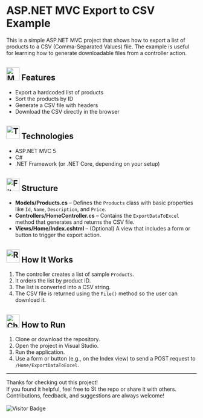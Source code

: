 # ASP.NET MVC Export to CSV Example

This is a simple ASP.NET MVC project that shows how to export a list of products to a CSV (Comma-Separated Values) file. The example is useful for learning how to generate downloadable files from a controller action.

## <a href="https://www.linkedin.com/in/soheilsadeghii/"><img src="https://raw.githubusercontent.com/Tarikul-Islam-Anik/Telegram-Animated-Emojis/main/Objects/Memo.webp" alt="Memo" width="35" height="35" /></a> Features

- Export a hardcoded list of products
- Sort the products by ID
- Generate a CSV file with headers
- Download the CSV directly in the browser

## <a href="https://www.linkedin.com/in/soheilsadeghii/"><img src="https://raw.githubusercontent.com/Tarikul-Islam-Anik/Telegram-Animated-Emojis/main/Objects/Toolbox.webp" alt="Toolbox" width="35" height="35" /></a> Technologies

- ASP.NET MVC 5
- C#
- .NET Framework (or .NET Core, depending on your setup)

## <a href="https://www.linkedin.com/in/soheilsadeghii/"><img src="https://raw.githubusercontent.com/Tarikul-Islam-Anik/Telegram-Animated-Emojis/main/Objects/File%20Folder.webp" alt="File Folder" width="35" height="35" /></a> Structure

- **Models/Products.cs** – Defines the `Products` class with basic properties like `Id`, `Name`, `Description`, and `Price`.
- **Controllers/HomeController.cs** – Contains the `ExportDataToExcel` method that generates and returns the CSV file.
- **Views/Home/Index.cshtml** – (Optional) A view that includes a form or button to trigger the export action.

## <a href="https://www.linkedin.com/in/soheilsadeghii/"><img src="https://raw.githubusercontent.com/Tarikul-Islam-Anik/Telegram-Animated-Emojis/main/Travel%20and%20Places/Rocket.webp" alt="Rocket" width="35" height="35" /></a> How It Works

1. The controller creates a list of sample `Products`.
2. It orders the list by product ID.
3. The list is converted into a CSV string.
4. The CSV file is returned using the `File()` method so the user can download it.


## <a href="https://www.linkedin.com/in/soheilsadeghii/"><img src="https://raw.githubusercontent.com/Tarikul-Islam-Anik/Telegram-Animated-Emojis/main/Symbols/Check%20Mark%20Button.webp" alt="Check Mark Button" width="35" height="35" /></a> How to Run

1. Clone or download the repository.
2. Open the project in Visual Studio.
3. Run the application.
4. Use a form or button (e.g., on the Index view) to send a POST request to `/Home/ExportDataToExcel`.

---
Thanks for checking out this project!  
If you found it helpful, feel free to <a href="https://www.linkedin.com/in/soheilsadeghii/"><img src="https://raw.githubusercontent.com/Tarikul-Islam-Anik/Telegram-Animated-Emojis/main/Animals%20and%20Nature/Star.webp" alt="Star" width="15" height="15" /></a> the repo or share it with others.  
Contributions, feedback, and suggestions are always welcome!
<br>
<br>
![Visitor Badge](https://visitor-badge.laobi.icu/badge?page_id=SoheilSadeghii.OpenClosedPrinciple)
